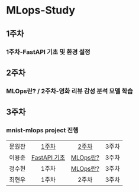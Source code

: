 # MLops-Study

## 1주차

### 1주차-FastAPI 기초 및 환경 설정

## 2주차

### MLOps란? / 2주차-영화 리뷰 감성 분석 모델 학습

## 3주차

### mnist-mlops project 진행

|        |                                                                                                                    |                                                                                                                          |       |
| :----: | :----------------------------------------------------------------------------------------------------------------: | :----------------------------------------------------------------------------------------------------------------------: | :---: |
| 문원찬 |     [1주차](https://github.com/elwhyjay/MLops-Study/blob/main/1st-week/%EB%AC%B8%EC%9B%90%EC%B0%AC/readme.md)      |        [2주차](https://github.com/elwhyjay/MLops-Study/blob/main/2nd-week/%EB%AC%B8%EC%9B%90%EC%B0%AC/readme.md)         | 3주차 |
| 이용준 | [FastAPI 기초](https://github.com/elwhyjay/MLops-Study/blob/main/1st-week/%EC%9D%B4%EC%9A%A9%EC%A4%80/1st-week.md) | [MLOps란?](https://github.com/elwhyjay/MLops-Study/blob/main/2nd-week/%EC%9D%B4%EC%9A%A9%EC%A4%80/intro%20to%20MLops.md) | 3주차 |
| 정수현 |                                                       1주차                                                        |      [MLOps란?](https://github.com/elwhyjay/MLops-Study/blob/main/2nd-week/%EC%A0%95%EC%88%98%ED%98%84/2nd-week.md)      | 3주차 |
| 최현우 |                                                       1주차                                                        |                                                          2주차                                                           | 3주차 |
